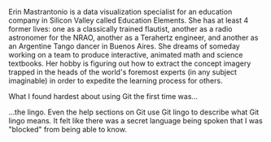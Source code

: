 Erin Mastrantonio is a data visualization specialist for an education company in Silicon Valley called Education Elements.  She has at least 4 former lives: one as a classically trained flautist, another as a radio astronomer for the NRAO, another as a Terahertz engineer, and another as an Argentine Tango dancer in Buenos Aires.  She dreams of someday working on a team to produce interactive, animated math and science textbooks.  Her hobby is figuring out how to extract the concept imagery trapped in the heads of the world's foremost experts (in any subject imaginable) in order to expedite the learning process for others.

What I found hardest about using Git the first time was...

...the lingo.  Even the help sections on Git use Git lingo to describe what Git lingo means.  It felt like there was a secret language being spoken that I was "blocked" from being able to know.
